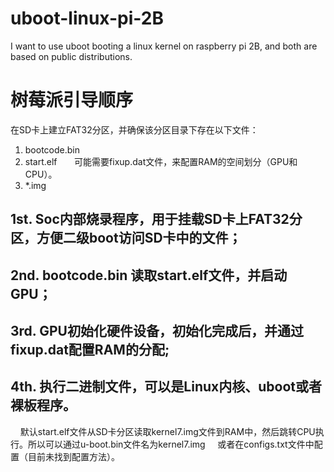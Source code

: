 # uboot-linux-pi-2B
I want to use uboot booting a linux kernel on raspberry pi 2B, and both are based on public distributions.

# 树莓派引导顺序
  在SD卡上建立FAT32分区，并确保该分区目录下存在以下文件：
  1. bootcode.bin
  2. start.elf
        可能需要fixup.dat文件，来配置RAM的空间划分（GPU和CPU）。
  3. *.img
  
  ## 1st. Soc内部烧录程序，用于挂载SD卡上FAT32分区，方便二级boot访问SD卡中的文件；
  ## 2nd. bootcode.bin 读取start.elf文件，并启动GPU；
  ## 3rd. GPU初始化硬件设备，初始化完成后，并通过fixup.dat配置RAM的分配;
  ## 4th. 执行二进制文件，可以是Linux内核、uboot或者裸板程序。
      默认start.elf文件从SD卡分区读取kernel7.img文件到RAM中，然后跳转CPU执行。所以可以通过u-boot.bin文件名为kernel7.img
      或者在configs.txt文件中配置（目前未找到配置方法）。
    
